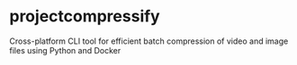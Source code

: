 # projectcompressify
Cross-platform CLI tool for efficient batch compression of video and image files using Python and Docker
